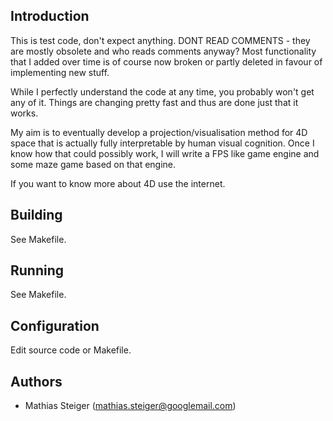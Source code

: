 

Introduction
------------

This is test code, don't expect anything. DONT READ COMMENTS - they are
mostly obsolete and who reads comments anyway? Most functionality that
I added over time is of course now broken or partly deleted in favour 
of implementing new stuff.

While I perfectly understand the code at any time, you probably won't
get any of it. Things are changing pretty fast and thus are done just 
that it works.

My aim is to eventually develop a projection/visualisation method for 
4D space that is actually fully interpretable by human visual cognition.
Once I know how that could possibly work, I will write a FPS like game
engine and some maze game based on that engine.

If you want to know more about 4D use the internet.

Building
--------

See Makefile.



Running
-------

See Makefile.



Configuration
-------------

Edit source code or Makefile.



Authors
-------

 - Mathias Steiger (mathias.steiger@googlemail.com)



[4dgame_testing]: https://github.com/mathias.steiger/4dgame_testing
